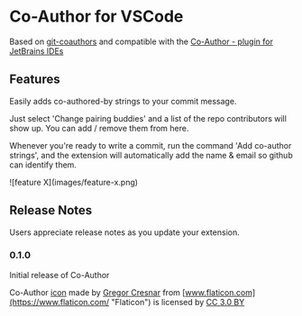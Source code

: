 # Co-Author for VSCode

Based on [git-coauthors](https://github.com/rjimenezda/vscode-coauthor) and compatible with the [Co-Author - plugin for JetBrains IDEs](https://github.com/hawser86/co-author-plugin)

## Features

Easily adds co-authored-by strings to your commit message.

Just select 'Change pairing buddies' and a list of the repo contributors will show up. You can add / remove them from here.

Whenever you're ready to write a commit, run the command 'Add co-author strings', and the extension will automatically add the name & email so github can identify them.

\!\[feature X\]\(images/feature-x.png\)



## Release Notes

Users appreciate release notes as you update your extension.

### 0.1.0

Initial release of Co-Author


Co-Author [icon](https://www.flaticon.com/free-icon/users_125773) made by 
[Gregor Cresnar](https://www.flaticon.com/authors/gregor-cresnar "Gregor Cresnar") from 
[www.flaticon.com](https://www.flaticon.com/ "Flaticon") is licensed by
[CC 3.0 BY](http://creativecommons.org/licenses/by/3.0/ "Creative Commons BY 3.0")